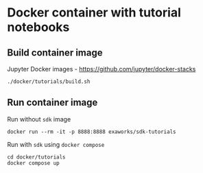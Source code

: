 # Docker container with tutorial notebooks

## Build container image

Jupyter Docker images - https://github.com/jupyter/docker-stacks 

```shell
./docker/tutorials/build.sh
```

## Run container image

Run without `sdk` image
```shell
docker run --rm -it -p 8888:8888 exaworks/sdk-tutorials
```

Run with `sdk` using `docker compose`
```shell
cd docker/tutorials
docker compose up
```

